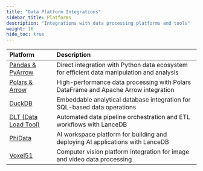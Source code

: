 ```yaml
---
title: "Data Platform Integrations"
sidebar_title: Platforms
description: "Integrations with data processing platforms and tools"
weight: 16
hide_toc: true
---
```


| Platform | Description |
|:---------|:------------|
| [Pandas & PyArrow](/docs/integrations/platforms/pandas_and_pyarrow) | Direct integration with Python data ecosystem for efficient data manipulation and analysis |
| [Polars & Arrow](/docs/integrations/platforms/polars_arrow) | High-performance data processing with Polars DataFrame and Apache Arrow integration |
| [DuckDB](/docs/integrations/platforms/duckdb) | Embeddable analytical database integration for SQL-based data operations |
| [DLT (Data Load Tool)](/docs/integrations/platforms/dlt) | Automated data pipeline orchestration and ETL workflows with LanceDB |
| [PhiData](/docs/integrations/platforms/phidata) | AI workspace platform for building and deploying AI applications with LanceDB |
| [Voxel51](/docs/integrations/platforms/voxel51) | Computer vision platform integration for image and video data processing |